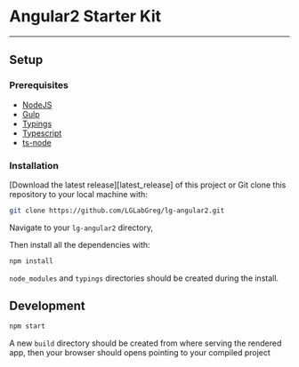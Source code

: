 # Angular2 Starter Kit

---

## Setup

### Prerequisites

*   [NodeJS](https://nodejs.org/)
*   [Gulp](gulpjs.com/)
*   [Typings](https://github.com/typings/typings)
*   [Typescript](https://www.typescriptlang.org/)
*   [ts-node](https://github.com/TypeStrong/ts-node)

### Installation

[Download the latest release][latest_release] of this project or Git clone this
repository to your local machine with:

```sh
git clone https://github.com/LGLabGreg/lg-angular2.git
```

Navigate to your `lg-angular2` directory,

Then install all the dependencies with:

```sh
npm install
```

`node_modules` and `typings` directories should be created during the install.

## Development

```sh
npm start
```

A new `build` directory should be created from where serving the rendered app,
then your browser should opens pointing to your compiled project
